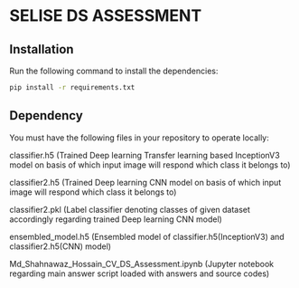 # SELISE DS ASSESSMENT

## Installation

Run the following command to install the dependencies:

```bash
pip install -r requirements.txt
```

## Dependency

You must have the following files in your repository to operate locally:

classifier.h5 (Trained Deep learning Transfer learning based InceptionV3 model on basis of which input image will respond which class it belongs to)

classifier2.h5 (Trained Deep learning CNN model on basis of which input image will respond which class it belongs to)

classifier2.pkl (Label classifier denoting classes of given dataset accordingly regarding trained Deep learning CNN model)

ensembled_model.h5 (Ensembled model of classifier.h5(InceptionV3) and classifier2.h5(CNN) model)

Md_Shahnawaz_Hossain_CV_DS_Assessment.ipynb (Jupyter notebook regarding main answer script loaded with answers and source codes)



